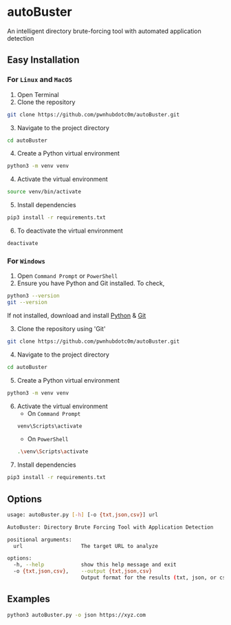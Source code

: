 # autoBuster

An intelligent directory brute-forcing tool with automated application detection

## Easy Installation

### For `Linux` and `MacOS`
1. Open Terminal
2. Clone the repository

```bash
git clone https://github.com/pwnhubdotc0m/autoBuster.git
```

3. Navigate to the project directory

```bash
cd autoBuster
```
4. Create a Python virtual environment

```bash
python3 -m venv venv
```

4. Activate the virtual environment

```bash
source venv/bin/activate
```
5. Install dependencies

```bash
pip3 install -r requirements.txt
```

6. To deactivate the virtual environment

```bash
deactivate
```
### For `Windows`
1. Open `Command Prompt` or `PowerShell`
2. Ensure you have Python and Git installed. To check,
   
```bash
python3 --version
git --version
```
If not installed, download and install [Python](https://www.python.org/) & [Git](https://git-scm.com/)

3. Clone the repository using 'Git'

```bash
git clone https://github.com/pwnhubdotc0m/autoBuster.git
```
4. Navigate to the project directory

```bash
cd autoBuster
```
5. Create a Python virtual environment

```bash
python3 -m venv venv
```

6. Activate the virtual environment
   - On `Command Prompt`
   ```bash
   venv\Scripts\activate
   ```
   - On `PowerShell`
   ```bash
   .\venv\Scripts\activate
   ```
7. Install dependencies

```bash
pip3 install -r requirements.txt
```
## Options
```bash
usage: autoBuster.py [-h] [-o {txt,json,csv}] url

AutoBuster: Directory Brute Forcing Tool with Application Detection

positional arguments:
  url                   The target URL to analyze

options:
  -h, --help            show this help message and exit
  -o {txt,json,csv},    --output {txt,json,csv}
                        Output format for the results (txt, json, or csv)
```

## Examples
```bash
python3 autoBuster.py -o json https://xyz.com
```
